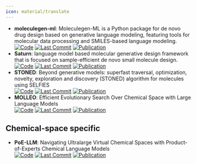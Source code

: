 ```yaml
---
icon: material/translate
---
```


- **moleculegen-ml**: Moleculegen-ML is a Python package for de novo drug design based on generative language modeling, featuring tools for molecular data processing and SMILES-based language modeling.  
		[![Code](https://img.shields.io/github/stars/sanjaradylov/moleculegen-ml?style=for-the-badge&logo=github)](https://github.com/sanjaradylov/moleculegen-ml) [![Last Commit](https://img.shields.io/github/last-commit/sanjaradylov/moleculegen-ml?style=for-the-badge&logo=github)](https://github.com/sanjaradylov/moleculegen-ml) [![Publication](https://img.shields.io/badge/Publication-Citations:0-blue?style=for-the-badge&logo=arxiv)](https://doi.org/10.26434/chemrxiv.14700831) 
- **Saturn**: language model based molecular generative design framework that is focused on sample-efficient de novo small molecule design.  
		[![Code](https://img.shields.io/github/stars/schwallergroup/saturn?style=for-the-badge&logo=github)](https://github.com/schwallergroup/saturn) [![Last Commit](https://img.shields.io/github/last-commit/schwallergroup/saturn?style=for-the-badge&logo=github)](https://github.com/schwallergroup/saturn) [![Publication](https://img.shields.io/badge/Publication-Citations:0-blue?style=for-the-badge&logo=bookstack)](https://doi.org/10.48550/arXiv.2405.17066) 
- **STONED**: Beyond generative models: superfast traversal, optimization, novelty, exploration and discovery (STONED) algorithm for molecules using SELFIES  
		[![Code](https://img.shields.io/github/stars/aspuru-guzik-group/stoned-selfies?style=for-the-badge&logo=github)](https://github.com/aspuru-guzik-group/stoned-selfies?tab=readme-ov-file) [![Last Commit](https://img.shields.io/github/last-commit/aspuru-guzik-group/stoned-selfies?style=for-the-badge&logo=github)](https://github.com/aspuru-guzik-group/stoned-selfies?tab=readme-ov-file) [![Publication](https://img.shields.io/badge/Publication-Citations:77-blue?style=for-the-badge&logo=bookstack)](https://doi.org/10.1039/D1SC00231G) 
- **MOLLEO**: Efficient Evolutionary Search Over Chemical Space with Large Language Models  
		[![Code](https://img.shields.io/github/stars/zoom-wang112358/MOLLEO?style=for-the-badge&logo=github)](https://github.com/zoom-wang112358/MOLLEO) [![Last Commit](https://img.shields.io/github/last-commit/zoom-wang112358/MOLLEO?style=for-the-badge&logo=github)](https://github.com/zoom-wang112358/MOLLEO) [![Publication](https://img.shields.io/badge/Publication-Citations:0-blue?style=for-the-badge&logo=bookstack)](https://doi.org/10.48550/arXiv.2406.16976) 

## **Chemical-space specific**
- **PoE-LLM**: Navigating Ultralarge Virtual Chemical Spaces with Product-of-Experts Chemical Language Models  
		[![Code](https://img.shields.io/github/stars/shuyana/poeclm?style=for-the-badge&logo=github)](https://github.com/shuyana/poeclm) [![Last Commit](https://img.shields.io/github/last-commit/shuyana/poeclm?style=for-the-badge&logo=github)](https://github.com/shuyana/poeclm) [![Publication](https://img.shields.io/badge/Publication-Citations:0-blue?style=for-the-badge&logo=bookstack)](https://doi.org/10.1021/acs.jcim.4c01214) 
